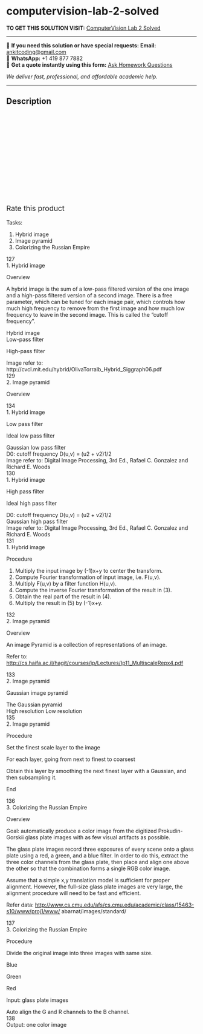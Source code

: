 # computervision-lab-2-solved
**TO GET THIS SOLUTION VISIT:** [ComputerVision Lab 2 Solved](https://www.ankitcodinghub.com/product/computervision-lab-2-solved/)


---

📩 **If you need this solution or have special requests:** **Email:** ankitcoding@gmail.com  
📱 **WhatsApp:** +1 419 877 7882  
📄 **Get a quote instantly using this form:** [Ask Homework Questions](https://www.ankitcodinghub.com/services/ask-homework-questions/)

*We deliver fast, professional, and affordable academic help.*

---

<h2>Description</h2>



<div class="kk-star-ratings kksr-auto kksr-align-center kksr-valign-top" data-payload="{&quot;align&quot;:&quot;center&quot;,&quot;id&quot;:&quot;92959&quot;,&quot;slug&quot;:&quot;default&quot;,&quot;valign&quot;:&quot;top&quot;,&quot;ignore&quot;:&quot;&quot;,&quot;reference&quot;:&quot;auto&quot;,&quot;class&quot;:&quot;&quot;,&quot;count&quot;:&quot;0&quot;,&quot;legendonly&quot;:&quot;&quot;,&quot;readonly&quot;:&quot;&quot;,&quot;score&quot;:&quot;0&quot;,&quot;starsonly&quot;:&quot;&quot;,&quot;best&quot;:&quot;5&quot;,&quot;gap&quot;:&quot;4&quot;,&quot;greet&quot;:&quot;Rate this product&quot;,&quot;legend&quot;:&quot;0\/5 - (0 votes)&quot;,&quot;size&quot;:&quot;24&quot;,&quot;title&quot;:&quot;ComputerVision Lab 2 Solved&quot;,&quot;width&quot;:&quot;0&quot;,&quot;_legend&quot;:&quot;{score}\/{best} - ({count} {votes})&quot;,&quot;font_factor&quot;:&quot;1.25&quot;}">

<div class="kksr-stars">

<div class="kksr-stars-inactive">
            <div class="kksr-star" data-star="1" style="padding-right: 4px">


<div class="kksr-icon" style="width: 24px; height: 24px;"></div>
        </div>
            <div class="kksr-star" data-star="2" style="padding-right: 4px">


<div class="kksr-icon" style="width: 24px; height: 24px;"></div>
        </div>
            <div class="kksr-star" data-star="3" style="padding-right: 4px">


<div class="kksr-icon" style="width: 24px; height: 24px;"></div>
        </div>
            <div class="kksr-star" data-star="4" style="padding-right: 4px">


<div class="kksr-icon" style="width: 24px; height: 24px;"></div>
        </div>
            <div class="kksr-star" data-star="5" style="padding-right: 4px">


<div class="kksr-icon" style="width: 24px; height: 24px;"></div>
        </div>
    </div>

<div class="kksr-stars-active" style="width: 0px;">
            <div class="kksr-star" style="padding-right: 4px">


<div class="kksr-icon" style="width: 24px; height: 24px;"></div>
        </div>
            <div class="kksr-star" style="padding-right: 4px">


<div class="kksr-icon" style="width: 24px; height: 24px;"></div>
        </div>
            <div class="kksr-star" style="padding-right: 4px">


<div class="kksr-icon" style="width: 24px; height: 24px;"></div>
        </div>
            <div class="kksr-star" style="padding-right: 4px">


<div class="kksr-icon" style="width: 24px; height: 24px;"></div>
        </div>
            <div class="kksr-star" style="padding-right: 4px">


<div class="kksr-icon" style="width: 24px; height: 24px;"></div>
        </div>
    </div>
</div>


<div class="kksr-legend" style="font-size: 19.2px;">
            <span class="kksr-muted">Rate this product</span>
    </div>
    </div>
<div class="page" title="Page 1">
<div class="section">
<div class="layoutArea">
<div class="column">
&nbsp;

</div>
</div>
<div class="layoutArea">
<div class="column">
Tasks:

<ol>
<li>Hybrid image</li>
<li>Image pyramid</li>
<li>Colorizing the Russian Empire</li>
</ol>
</div>
</div>
<div class="layoutArea">
<div class="column">
127

</div>
</div>
</div>
</div>
<div class="page" title="Page 2">
<div class="section">
<div class="layoutArea">
<div class="column">
1. Hybrid image

Overview

A hybrid image is the sum of a low-pass filtered version of the one image and a high-pass filtered version of a second image. There is a free parameter, which can be tuned for each image pair, which controls how much high frequency to remove from the first image and how much low frequency to leave in the second image. This is called the “cutoff frequency”.

</div>
</div>
<div class="layoutArea">
<div class="column">
Hybrid image

</div>
</div>
<div class="layoutArea">
<div class="column">
Low-pass filter

High-pass filter

</div>
</div>
<div class="layoutArea">
<div class="column">
Image refer to: http://cvcl.mit.edu/hybrid/OlivaTorralb_Hybrid_Siggraph06.pdf

</div>
</div>
<div class="layoutArea">
<div class="column">
129

</div>
</div>
</div>
</div>
<div class="page" title="Page 3">
<div class="section">
<div class="layoutArea">
<div class="column">
2. Image pyramid

Overview

</div>
</div>
<div class="layoutArea">
<div class="column">
134

</div>
</div>
</div>
</div>
<div class="page" title="Page 4">
<div class="section">
<div class="layoutArea">
<div class="column">
1. Hybrid image

Low pass filter

Ideal low pass filter

</div>
</div>
<div class="layoutArea">
<div class="column">
Gaussian low pass filter

</div>
</div>
<div class="layoutArea">
<div class="column">
D0: cutoff frequency D(u,v) = (u2 + v2)1/2

</div>
</div>
<div class="layoutArea">
<div class="column">
Image refer to: Digital Image Processing, 3rd Ed., Rafael C. Gonzalez and Richard E. Woods

</div>
</div>
<div class="layoutArea">
<div class="column">
130

</div>
</div>
</div>
</div>
<div class="page" title="Page 5">
<div class="section">
<div class="layoutArea">
<div class="column">
1. Hybrid image

High pass filter

Ideal high pass filter

</div>
</div>
<div class="layoutArea">
<div class="column">
D0: cutoff frequency D(u,v) = (u2 + v2)1/2

</div>
</div>
<div class="layoutArea">
<div class="column">
Gaussian high pass filter

</div>
</div>
<div class="layoutArea">
<div class="column">
Image refer to: Digital Image Processing, 3rd Ed., Rafael C. Gonzalez and Richard E. Woods

</div>
</div>
<div class="layoutArea">
<div class="column">
131

</div>
</div>
</div>
</div>
<div class="page" title="Page 6">
<div class="section">
<div class="layoutArea">
<div class="column">
1. Hybrid image

Procedure

<ol>
<li>Multiply the input image by (-1)x+y to center the transform.</li>
<li>Compute Fourier transformation of input image, i.e. F(u,v).</li>
<li>Multiply F(u,v) by a filter function H(u,v).</li>
<li>Compute the inverse Fourier transformation of the result in (3).</li>
<li>Obtain the real part of the result in (4).</li>
<li>Multiply the result in (5) by (-1)x+y.</li>
</ol>
</div>
</div>
<div class="layoutArea">
<div class="column">
132

</div>
</div>
</div>
</div>
<div class="page" title="Page 7">
<div class="section">
<div class="layoutArea">
<div class="column">
2. Image pyramid

Overview

An image Pyramid is a collection of representations of an image.

Refer to: http://cs.haifa.ac.il/hagit/courses/ip/Lectures/Ip11_MultiscaleRepx4.pdf

</div>
</div>
<div class="layoutArea">
<div class="column">
133

</div>
</div>
</div>
</div>
<div class="page" title="Page 8">
<div class="section">
<div class="layoutArea">
<div class="column">
2. Image pyramid

Gaussian image pyramid

</div>
</div>
<div class="layoutArea">
<div class="column">
The Gaussian pyramid

</div>
</div>
<div class="layoutArea">
<div class="column">
High resolution Low resolution

</div>
</div>
<div class="layoutArea">
<div class="column">
135

</div>
</div>
</div>
</div>
<div class="page" title="Page 9">
<div class="section">
<div class="layoutArea">
<div class="column">
2. Image pyramid

Procedure

Set the finest scale layer to the image

For each layer, going from next to finest to coarsest

Obtain this layer by smoothing the next finest layer with a Gaussian, and then subsampling it.

End

</div>
</div>
<div class="layoutArea">
<div class="column">
136

</div>
</div>
</div>
</div>
<div class="page" title="Page 10">
<div class="section">
<div class="layoutArea">
<div class="column">
3. Colorizing the Russian Empire

Overview

Goal: automatically produce a color image from the digitized Prokudin- Gorskii glass plate images with as few visual artifacts as possible.

The glass plate images record three exposures of every scene onto a glass plate using a red, a green, and a blue filter. In order to do this, extract the three color channels from the glass plate, then place and align one above the other so that the combination forms a single RGB color image.

Assume that a simple x,y translation model is sufficient for proper alignment. However, the full-size glass plate images are very large, the alignment procedure will need to be fast and efficient.

Refer data: http://www.cs.cmu.edu/afs/cs.cmu.edu/academic/class/15463-s10/www/proj1/www/ abarnat/images/standard/

</div>
</div>
<div class="layoutArea">
<div class="column">
137

</div>
</div>
</div>
</div>
<div class="page" title="Page 11">
<div class="section">
<div class="layoutArea">
<div class="column">
3. Colorizing the Russian Empire

Procedure

Divide the original image into three images with same size.

Blue

Green

Red

Input: glass plate images

</div>
<div class="column">
Auto align the G and R channels to the B channel.

</div>
</div>
<div class="layoutArea">
<div class="column">
138

</div>
</div>
<div class="layoutArea">
<div class="column">
Output: one color image

</div>
</div>
</div>
</div>
